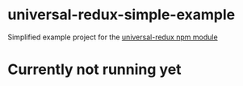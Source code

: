 # universal-redux-simple-example
Simplified example project for the [universal-redux npm module](https://github.com/bdefore/universal-redux)

# Currently not running yet
